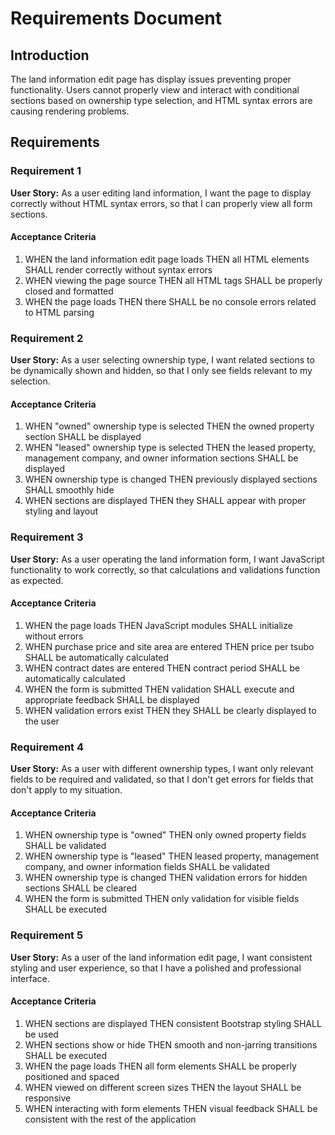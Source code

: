 # Requirements Document

## Introduction

The land information edit page has display issues preventing proper functionality. Users cannot properly view and interact with conditional sections based on ownership type selection, and HTML syntax errors are causing rendering problems.

## Requirements

### Requirement 1

**User Story:** As a user editing land information, I want the page to display correctly without HTML syntax errors, so that I can properly view all form sections.

#### Acceptance Criteria

1. WHEN the land information edit page loads THEN all HTML elements SHALL render correctly without syntax errors
2. WHEN viewing the page source THEN all HTML tags SHALL be properly closed and formatted
3. WHEN the page loads THEN there SHALL be no console errors related to HTML parsing

### Requirement 2

**User Story:** As a user selecting ownership type, I want related sections to be dynamically shown and hidden, so that I only see fields relevant to my selection.

#### Acceptance Criteria

1. WHEN "owned" ownership type is selected THEN the owned property section SHALL be displayed
2. WHEN "leased" ownership type is selected THEN the leased property, management company, and owner information sections SHALL be displayed
3. WHEN ownership type is changed THEN previously displayed sections SHALL smoothly hide
4. WHEN sections are displayed THEN they SHALL appear with proper styling and layout

### Requirement 3

**User Story:** As a user operating the land information form, I want JavaScript functionality to work correctly, so that calculations and validations function as expected.

#### Acceptance Criteria

1. WHEN the page loads THEN JavaScript modules SHALL initialize without errors
2. WHEN purchase price and site area are entered THEN price per tsubo SHALL be automatically calculated
3. WHEN contract dates are entered THEN contract period SHALL be automatically calculated
4. WHEN the form is submitted THEN validation SHALL execute and appropriate feedback SHALL be displayed
5. WHEN validation errors exist THEN they SHALL be clearly displayed to the user

### Requirement 4

**User Story:** As a user with different ownership types, I want only relevant fields to be required and validated, so that I don't get errors for fields that don't apply to my situation.

#### Acceptance Criteria

1. WHEN ownership type is "owned" THEN only owned property fields SHALL be validated
2. WHEN ownership type is "leased" THEN leased property, management company, and owner information fields SHALL be validated
3. WHEN ownership type is changed THEN validation errors for hidden sections SHALL be cleared
4. WHEN the form is submitted THEN only validation for visible fields SHALL be executed

### Requirement 5

**User Story:** As a user of the land information edit page, I want consistent styling and user experience, so that I have a polished and professional interface.

#### Acceptance Criteria

1. WHEN sections are displayed THEN consistent Bootstrap styling SHALL be used
2. WHEN sections show or hide THEN smooth and non-jarring transitions SHALL be executed
3. WHEN the page loads THEN all form elements SHALL be properly positioned and spaced
4. WHEN viewed on different screen sizes THEN the layout SHALL be responsive
5. WHEN interacting with form elements THEN visual feedback SHALL be consistent with the rest of the application